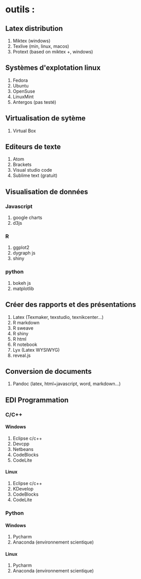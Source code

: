 # outils : 

## Latex distribution

1. Miktex (windows)
2. Texlive (min, linux, macos)
2. Protext (based on miktex +, windows)

## Systèmes d'explotation linux

1. Fedora
2. Ubuntu
3. OpenSuse
4. LinuxMint
5. Antergos (pas testé)

## Virtualisation de sytème

1. Virtual Box

## Editeurs de texte

1. Atom
2. Brackets
3. Visual studio code
4. Sublime text (gratuit)

## Visualisation de données

### Javascript 

1. google charts
2. d3js

### R

1. ggplot2
2. dygraph js
3. shiny

### python 

1. bokeh js
2. matplotlib

## Créer des rapports et des présentations

1. Latex (Texmaker, texstudio, texnikcenter...)
2. R markdown
3. R sweave
4. R shiny
5. R html
6. R notebook
7. Lyx (Latex WYSIWYG)
8. reveal.js

## Conversion de documents

1. Pandoc (latex, html+javascript, word, markdown...)


## EDI Programmation

### C/C++

#### Windows

1. Eclipse c/c++
2. Devcpp
3. Netbeans
4. CodeBlocks
5. CodeLite

#### Linux

1. Eclipse c/c++
2. KDevelop
3. CodeBlocks
4. CodeLite

### Python

#### Windows

1. Pycharm
2. Anaconda (environnement scientique)

#### Linux

1. Pycharm
2. Anaconda (environnement scientique)



